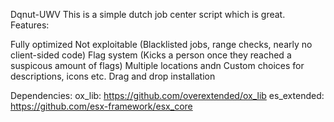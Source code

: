 Dqnut-UWV This is a simple dutch job center script which is great.
Features:

Fully optimized Not exploitable (Blacklisted jobs, range checks, nearly no client-sided code) 
   Flag system (Kicks a person once they reached a suspicous amount of flags) 
   Multiple locations andn Custom choices for descriptions, icons etc. Drag and drop installation

Dependencies: 
   ox_lib: https://github.com/overextended/ox_lib 
   es_extended: https://github.com/esx-framework/esx_core
